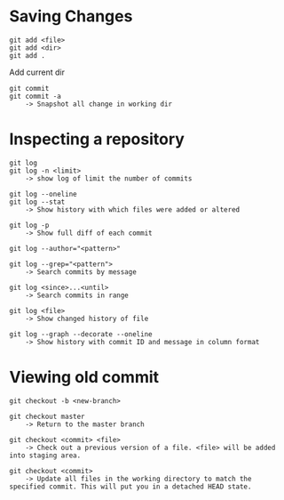 # Saving Changes
	git add <file>
	git add <dir>
	git add . 
Add current dir

	git commit
	git commit -a 
		-> Snapshot all change in working dir

# Inspecting a repository
	git log
	git log -n <limit>
		-> show log of limit the number of commits
		
	git log --oneline
	git log --stat 
		-> Show history with which files were added or altered
		
	git log -p 
		-> Show full diff of each commit
		
	git log --author="<pattern>"
	
	git log --grep="<pattern">
		-> Search commits by message
		
	git log <since>...<until> 
		-> Search commits in range
		
	git log <file>
		-> Show changed history of file
		
	git log --graph --decorate --oneline 
		-> Show history with commit ID and message in column format

# Viewing old commit
	git checkout -b <new-branch>
	
	git checkout master
		-> Return to the master branch
		
	git checkout <commit> <file>
		-> Check out a previous version of a file. <file> will be added into staging area.
		
	git checkout <commit>
		-> Update all files in the working directory to match the specified commit. This will put you in a detached HEAD state.
		
	